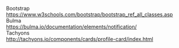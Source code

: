 Bootstrap     
https://www.w3schools.com/bootstrap/bootstrap_ref_all_classes.asp     
Bulma     
https://bulma.io/documentation/elements/notification/     
Tachyons      
http://tachyons.io/components/cards/profile-card/index.html     
